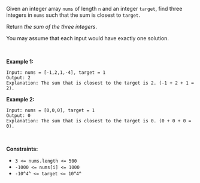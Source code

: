 Given an integer array `nums` of length `n` and an integer `target`,
find three integers in `nums` such that the sum is closest to `target`.

Return *the sum of the three integers*.

You may assume that each input would have exactly one solution.

 

**Example 1:**

    Input: nums = [-1,2,1,-4], target = 1
    Output: 2
    Explanation: The sum that is closest to the target is 2. (-1 + 2 + 1 = 2).

**Example 2:**

    Input: nums = [0,0,0], target = 1
    Output: 0
    Explanation: The sum that is closest to the target is 0. (0 + 0 + 0 = 0).

 

**Constraints:**

-   `3 <= nums.length <= 500`
-   `-1000 <= nums[i] <= 1000`
-   `-10`^`4`^` <= target <= 10`^`4`^
